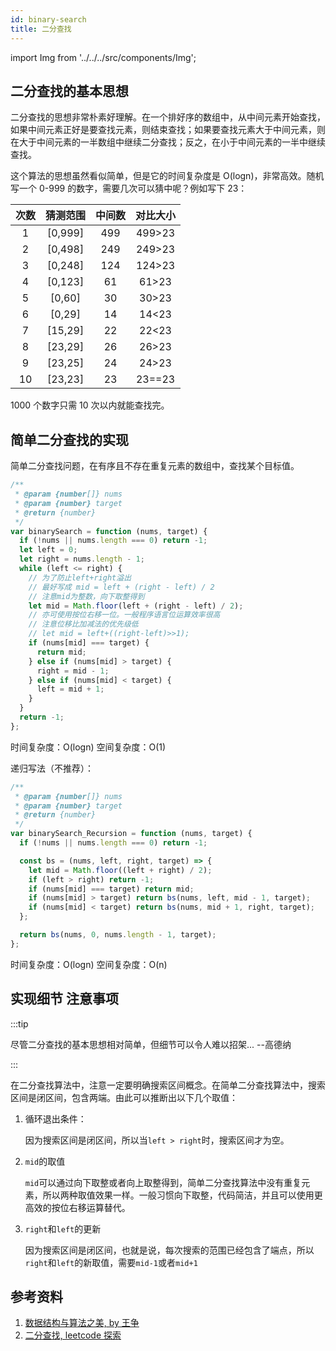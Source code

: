```yaml
---
id: binary-search
title: 二分查找
---
```


import Img from '../../../src/components/Img';

## 二分查找的基本思想

二分查找的思想非常朴素好理解。在一个排好序的数组中，从中间元素开始查找，如果中间元素正好是要查找元素，则结束查找；如果要查找元素大于中间元素，则在大于中间元素的一半数组中继续二分查找；反之，在小于中间元素的一半中继续查找。

这个算法的思想虽然看似简单，但是它的时间复杂度是 O(logn)，非常高效。随机写一个 0-999 的数字，需要几次可以猜中呢？例如写下 23：

| 次数 | 猜测范围 | 中间数 | 对比大小 |
| :--: | :------: | :----: | :------: |
|  1   | [0,999]  |  499   |  499>23  |
|  2   | [0,498]  |  249   |  249>23  |
|  3   | [0,248]  |  124   |  124>23  |
|  4   | [0,123]  |   61   |  61>23   |
|  5   |  [0,60]  |   30   |  30>23   |
|  6   |  [0,29]  |   14   |  14<23   |
|  7   | [15,29]  |   22   |  22<23   |
|  8   | [23,29]  |   26   |  26>23   |
|  9   | [23,25]  |   24   |  24>23   |
|  10  | [23,23]  |   23   |  23==23  |

1000 个数字只需 10 次以内就能查找完。

## 简单二分查找的实现

简单二分查找问题，在有序且不存在重复元素的数组中，查找某个目标值。

```js
/**
 * @param {number[]} nums
 * @param {number} target
 * @return {number}
 */
var binarySearch = function (nums, target) {
  if (!nums || nums.length === 0) return -1;
  let left = 0;
  let right = nums.length - 1;
  while (left <= right) {
    // 为了防止left+right溢出
    // 最好写成 mid = left + (right - left) / 2
    // 注意mid为整数，向下取整得到
    let mid = Math.floor(left + (right - left) / 2);
    // 亦可使用按位右移一位。一般程序语言位运算效率很高
    // 注意位移比加减法的优先级低
    // let mid = left+((right-left)>>1);
    if (nums[mid] === target) {
      return mid;
    } else if (nums[mid] > target) {
      right = mid - 1;
    } else if (nums[mid] < target) {
      left = mid + 1;
    }
  }
  return -1;
};
```

时间复杂度：O(logn) 空间复杂度：O(1)

递归写法（不推荐）：

```js
/**
 * @param {number[]} nums
 * @param {number} target
 * @return {number}
 */
var binarySearch_Recursion = function (nums, target) {
  if (!nums || nums.length === 0) return -1;

  const bs = (nums, left, right, target) => {
    let mid = Math.floor((left + right) / 2);
    if (left > right) return -1;
    if (nums[mid] === target) return mid;
    if (nums[mid] > target) return bs(nums, left, mid - 1, target);
    if (nums[mid] < target) return bs(nums, mid + 1, right, target);
  };

  return bs(nums, 0, nums.length - 1, target);
};
```

时间复杂度：O(logn) 空间复杂度：O(n)

## 实现细节 注意事项

:::tip

尽管二分查找的基本思想相对简单，但细节可以令人难以招架... --高德纳

:::

在二分查找算法中，注意一定要明确搜索区间概念。在简单二分查找算法中，搜索区间是闭区间，包含两端。由此可以推断出以下几个取值：

1. 循环退出条件：

   因为搜索区间是闭区间，所以当`left > right`时，搜索区间才为空。

2. `mid`的取值

   `mid`可以通过向下取整或者向上取整得到，简单二分查找算法中没有重复元素，所以两种取值效果一样。一般习惯向下取整，代码简洁，并且可以使用更高效的按位右移运算替代。

3. `right`和`left`的更新

   因为搜索区间是闭区间，也就是说，每次搜索的范围已经包含了端点，所以`right`和`left`的新取值，需要`mid-1`或者`mid+1`

## 参考资料

1. [数据结构与算法之美, by 王争](https://time.geekbang.org/column/intro/126)
2. [二分查找, leetcode 探索](https://leetcode-cn.com/explore/learn/card/binary-search/)
